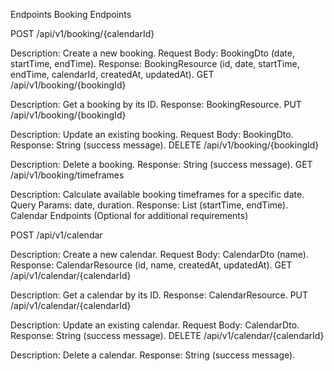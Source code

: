 Endpoints
Booking Endpoints

POST /api/v1/booking/{calendarId}

Description: Create a new booking.
Request Body: BookingDto (date, startTime, endTime).
Response: BookingResource (id, date, startTime, endTime, calendarId, createdAt, updatedAt).
GET /api/v1/booking/{bookingId}

Description: Get a booking by its ID.
Response: BookingResource.
PUT /api/v1/booking/{bookingId}

Description: Update an existing booking.
Request Body: BookingDto.
Response: String (success message).
DELETE /api/v1/booking/{bookingId}

Description: Delete a booking.
Response: String (success message).
GET /api/v1/booking/timeframes

Description: Calculate available booking timeframes for a specific date.
Query Params: date, duration.
Response: List<TimeFrame> (startTime, endTime).
Calendar Endpoints (Optional for additional requirements)

POST /api/v1/calendar

Description: Create a new calendar.
Request Body: CalendarDto (name).
Response: CalendarResource (id, name, createdAt, updatedAt).
GET /api/v1/calendar/{calendarId}

Description: Get a calendar by its ID.
Response: CalendarResource.
PUT /api/v1/calendar/{calendarId}

Description: Update an existing calendar.
Request Body: CalendarDto.
Response: String (success message).
DELETE /api/v1/calendar/{calendarId}

Description: Delete a calendar.
Response: String (success message).
